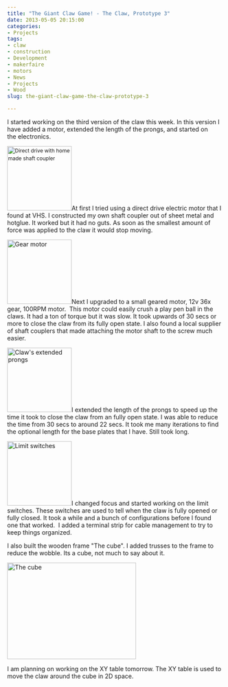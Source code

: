 ```yaml
---
title: "The Giant Claw Game! - The Claw, Prototype 3"
date: 2013-05-05 20:15:00
categories:
- Projects
tags:
- claw
- construction
- Development
- makerfaire
- motors
- News
- Projects
- Wood
slug: the-giant-claw-game-the-claw-prototype-3

---
```


I started working on the third version of the claw this week. In this version I have added a motor, extended the length of the prongs, and started on the electronics.

<img class="size-thumbnail wp-image-3256 alignright" style="font-size: 12px; line-height: 18px;" alt="Direct drive with home made shaft coupler " src="/public/uploads/2013/05/2013-05-05-20.54.55-150x150.jpg" width="150" height="150" />At first I tried using a direct drive electric motor that I found at VHS. I constructed my own shaft coupler out of sheet metal and hotglue. It worked but it had no guts. As soon as the smallest amount of force was applied to the claw it would stop moving.

<a href="/public/uploads/2013/05/2013-05-05-20.57.37.jpg"><img class="size-thumbnail wp-image-3257 alignleft" alt="Gear motor" src="/public/uploads/2013/05/2013-05-05-20.57.37-150x150.jpg" width="150" height="150" /></a>Next I upgraded to a small geared motor, 12v 36x gear, 100RPM motor.  This motor could easily crush a play pen ball in the claws. It had a ton of torque but it was slow. It took upwards of 30 secs or more to close the claw from its fully open state. I also found a local supplier of shaft couplers that made attaching the motor shaft to the screw much easier.

<a href="/public/uploads/2013/05/2013-05-05-16.37.50.jpg"><img class="size-thumbnail wp-image-3258 alignright" alt="Claw's extended prongs" src="/public/uploads/2013/05/2013-05-05-16.37.50-150x150.jpg" width="150" height="150" /></a>I extended the length of the prongs to speed up the time it took to close the claw from an fully open state. I was able to reduce the time from 30 secs to around 22 secs. It took me many iterations to find the optional length for the base plates that I have. Still took long.

<a href="/public/uploads/2013/05/2013-05-05-17.25.52.jpg"><img class="size-thumbnail wp-image-3259 alignleft" alt="Limit switches" src="/public/uploads/2013/05/2013-05-05-17.25.52-150x150.jpg" width="150" height="150" /></a>I changed focus and started working on the limit switches. These switches are used to tell when the claw is fully opened or fully closed. It took a while and a bunch of configurations before I found one that worked.  I added a terminal strip for cable management to try to keep things organized.

I also built the wooden frame "The cube". I added trusses to the frame to reduce the wobble. Its a cube, not much to say about it.

<a href="/public/uploads/2013/05/2013-05-05-20.19.34.jpg"><img class="aligncenter" alt="The cube" src="/public/uploads/2013/05/2013-05-05-20.19.34-300x225.jpg" width="300" height="225" /></a>
<p style="text-align: left;">I am planning on working on the XY table tomorrow. The XY table is used to move the claw around the cube in 2D space.</p>
<p style="text-align: left;"></p>
